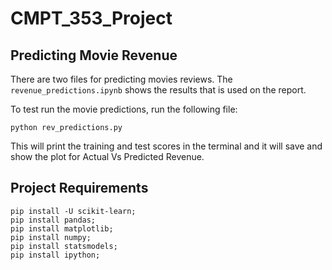 # CMPT_353_Project

## Predicting Movie Revenue

There are two files for predicting movies reviews. The `revenue_predictions.ipynb` shows the results that is used on the report. <br>

To test run the movie predictions, run the following file:
```
python rev_predictions.py
```

This will print the training and test scores in the terminal and it will save and show the plot for Actual Vs Predicted Revenue.

## Project Requirements

```
pip install -U scikit-learn;
pip install pandas;
pip install matplotlib;
pip install numpy;
pip install statsmodels;
pip install ipython;
```
